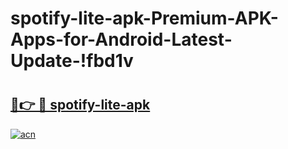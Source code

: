 # spotify-lite-apk-Premium-APK-Apps-for-Android-Latest-Update-!fbd1v

# <h2><a href="https://er7cye.esa.edu.pl?title=spotify-lite-apk&ref=fbd1v">🔗👉 🔴 spotify-lite-apk</a></h2>

[![acn](https://github.com/user-attachments/assets/0f9c940e-d8b0-45ae-aac7-cd30a18b3e1c)](https://er7cye.esa.edu.pl?title=spotify-lite-apk&ref=fbd1v)

